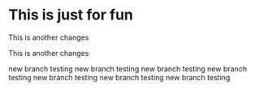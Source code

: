 # This is just for fun

This is another changes

This is another changes

new branch testing
new branch testing
new branch testing
new branch testing
new branch testing
new branch testing
new branch testing
